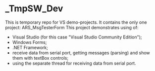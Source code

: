 # _TmpSW_Dev
This is temporary repo for VS demo-projects.
It contains the only one project: ARS_MsgTesterForm
This project demonstrates using of:
- Visual Studio (for this case "Visual Studio Community Edition");
- Windows Forms;
- .NET Framework;
- receive data from serial port, getting messages (parsing) and show them with textBox controls;
- using the separate thread for receiving data from serial port.

